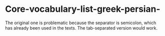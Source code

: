 # Core-vocabulary-list-greek-persian-
The original one is problematic because the separator is semicolon, which has already been used in the texts. 
The tab-separated version would work.
